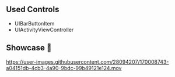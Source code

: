 

## Used Controls
 
* UIBarButtonItem
* UIActivityViewController

## Showcase 📱

https://user-images.githubusercontent.com/28094207/170008743-a04151db-4cb3-4a90-9bdc-99b49121e124.mov

